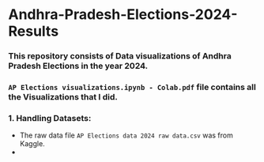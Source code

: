 # Andhra-Pradesh-Elections-2024-Results
### This repository consists of Data visualizations of Andhra Pradesh Elections in the year 2024.
### `AP Elections visualizations.ipynb - Colab.pdf` file contains all the Visualizations that I did.
### 1. Handling Datasets:
- The raw data file `AP Elections data 2024 raw data.csv` was from Kaggle.
- 
